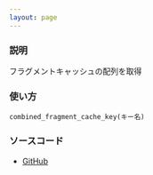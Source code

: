 ```yaml
---
layout: page
---
```


### 説明

フラグメントキャッシュの配列を取得

### 使い方

    combined_fragment_cache_key(キー名)

### ソースコード

- [GitHub](https://github.com/rails/rails/blob/984c3ef2775781d47efa9f541ce570daa2434a80/actionpack/lib/abstract_controller/caching/fragments.rb#L68)
